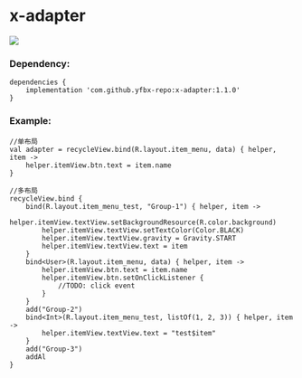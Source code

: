 # x-adapter


[![](https://img.shields.io/badge/release-1.1.0-blue.svg)](https://github.com/yfbx-repo/x-adapter/releases)

### Dependency:
```
dependencies {
    implementation 'com.github.yfbx-repo:x-adapter:1.1.0'
}
```


### Example:

```
//单布局
val adapter = recycleView.bind(R.layout.item_menu, data) { helper, item ->
    helper.itemView.btn.text = item.name
}

//多布局
recycleView.bind {
    bind(R.layout.item_menu_test, "Group-1") { helper, item ->
        helper.itemView.textView.setBackgroundResource(R.color.background)
        helper.itemView.textView.setTextColor(Color.BLACK)
        helper.itemView.textView.gravity = Gravity.START
        helper.itemView.textView.text = item
    }
    bind<User>(R.layout.item_menu, data) { helper, item ->
        helper.itemView.btn.text = item.name
        helper.itemView.btn.setOnClickListener {
            //TODO: click event
        }
    }
    add("Group-2")
    bind<Int>(R.layout.item_menu_test, listOf(1, 2, 3)) { helper, item ->
        helper.itemView.textView.text = "test$item"
    }
    add("Group-3")
    addAl
}
```
